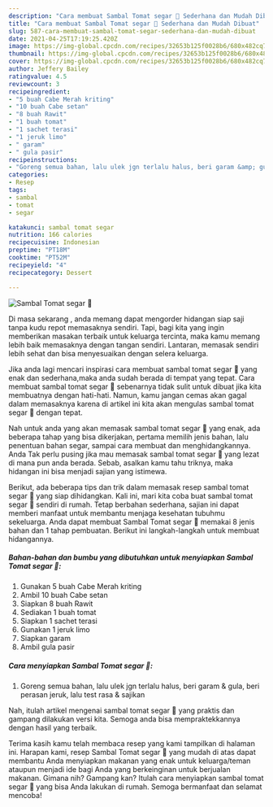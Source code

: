 ```yaml
---
description: "Cara membuat Sambal Tomat segar 💛 Sederhana dan Mudah Dibuat"
title: "Cara membuat Sambal Tomat segar 💛 Sederhana dan Mudah Dibuat"
slug: 587-cara-membuat-sambal-tomat-segar-sederhana-dan-mudah-dibuat
date: 2021-04-25T17:19:25.420Z
image: https://img-global.cpcdn.com/recipes/32653b125f0028b6/680x482cq70/sambal-tomat-segar-💛-foto-resep-utama.jpg
thumbnail: https://img-global.cpcdn.com/recipes/32653b125f0028b6/680x482cq70/sambal-tomat-segar-💛-foto-resep-utama.jpg
cover: https://img-global.cpcdn.com/recipes/32653b125f0028b6/680x482cq70/sambal-tomat-segar-💛-foto-resep-utama.jpg
author: Jeffery Bailey
ratingvalue: 4.5
reviewcount: 3
recipeingredient:
- "5 buah Cabe Merah kriting"
- "10 buah Cabe setan"
- "8 buah Rawit"
- "1 buah tomat"
- "1 sachet terasi"
- "1 jeruk limo"
- " garam"
- " gula pasir"
recipeinstructions:
- "Goreng semua bahan, lalu ulek jgn terlalu halus, beri garam &amp; gula, beri perasan jeruk, lalu test rasa &amp; sajikan"
categories:
- Resep
tags:
- sambal
- tomat
- segar

katakunci: sambal tomat segar 
nutrition: 166 calories
recipecuisine: Indonesian
preptime: "PT18M"
cooktime: "PT52M"
recipeyield: "4"
recipecategory: Dessert

---
```



![Sambal Tomat segar 💛](https://img-global.cpcdn.com/recipes/32653b125f0028b6/680x482cq70/sambal-tomat-segar-💛-foto-resep-utama.jpg)

Di masa  sekarang , anda memang dapat mengorder hidangan siap saji tanpa kudu repot memasaknya sendiri. Tapi, bagi kita yang ingin memberikan masakan terbaik untuk keluarga tercinta, maka kamu memang lebih baik memasaknya dengan tangan sendiri. Lantaran, memasak sendiri lebih sehat dan bisa menyesuaikan dengan selera keluarga.

Jika anda lagi mencari inspirasi cara membuat sambal tomat segar 💛 yang enak dan sederhana,maka anda sudah berada di tempat yang tepat. Cara membuat sambal tomat segar 💛  sebenarnya tidak sulit untuk dibuat jika kita membuatnya dengan hati-hati. Namun, kamu jangan cemas akan gagal dalam memasaknya 
karena di artikel ini kita akan mengulas sambal tomat segar 💛 dengan tepat.  



Nah untuk anda yang akan memasak sambal tomat segar 💛 yang enak, ada beberapa tahap yang bisa dikerjakan, pertama memilih jenis bahan, lalu penentuan bahan segar, sampai cara membuat dan menghidangkannya. Anda Tak perlu pusing jika mau memasak sambal tomat segar 💛 yang lezat di mana pun anda berada. Sebab, asalkan kamu  tahu triknya, maka hidangan ini bisa menjadi sajian yang istimewa.

Berikut, ada beberapa tips dan trik dalam memasak resep sambal tomat segar 💛 yang siap dihidangkan. Kali ini, mari kita coba buat sambal tomat segar 💛 sendiri di rumah. Tetap berbahan sederhana, sajian ini dapat memberi manfaat untuk membantu menjaga kesehatan tubuhmu sekeluarga. Anda dapat membuat Sambal Tomat segar 💛 memakai 8 jenis bahan dan 1 tahap pembuatan. Berikut ini langkah-langkah untuk membuat hidangannya.

<!--inarticleads1-->

##### Bahan-bahan dan bumbu yang dibutuhkan untuk menyiapkan Sambal Tomat segar 💛:

1. Gunakan 5 buah Cabe Merah kriting
1. Ambil 10 buah Cabe setan
1. Siapkan 8 buah Rawit
1. Sediakan 1 buah tomat
1. Siapkan 1 sachet terasi
1. Gunakan 1 jeruk limo
1. Siapkan  garam
1. Ambil  gula pasir




<!--inarticleads2-->

##### Cara menyiapkan Sambal Tomat segar 💛:

1. Goreng semua bahan, lalu ulek jgn terlalu halus, beri garam &amp; gula, beri perasan jeruk, lalu test rasa &amp; sajikan




Nah, itulah artikel mengenai  sambal tomat segar 💛  yang praktis dan gampang dilakukan versi kita. Semoga anda bisa mempraktekkannya dengan hasil yang terbaik. 

Terima kasih kamu telah membaca resep yang kami tampilkan di halaman ini. Harapan kami, resep  Sambal Tomat segar 💛 yang mudah di atas dapat membantu Anda menyiapkan makanan yang enak untuk keluarga/teman ataupun menjadi ide bagi Anda yang berkeinginan untuk berjualan makanan. Gimana nih? Gampang kan? Itulah cara menyiapkan sambal tomat segar 💛 yang bisa Anda lakukan di rumah. Semoga bermanfaat dan selamat mencoba!


